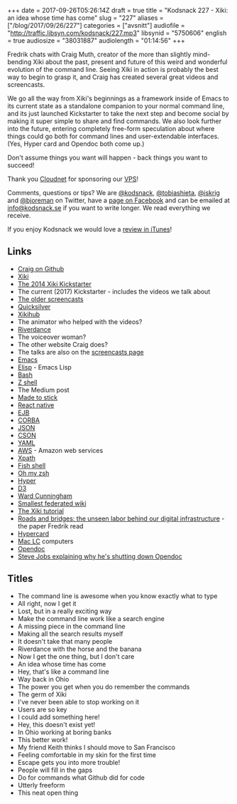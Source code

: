 +++
date = 2017-09-26T05:26:14Z
draft = true
title = "Kodsnack 227 - Xiki: an idea whose time has come"
slug = "227"
aliases = ["/blog/2017/09/26/227"]
categories = ["avsnitt"]
audiofile = "http://traffic.libsyn.com/kodsnack/227.mp3"
libsynid = "5750606"
english = true
audiosize = "38031887"
audiolength = "01:14:56"
+++

Fredrik chats with Craig Muth, creator of the more than slightly mind-bending Xiki about the past, present and future of this weird and wonderful evolution of the command line. Seeing Xiki in action is probably the best way to begin to grasp it, and Craig has created several great videos and screencasts.

We go all the way from Xiki's beginnings as a framework inside of Emacs to its current state as a standalone companion to your normal command line, and its just launched Kickstarter to take the next step and become social by making it super simple to share and find commands. We also look further into the future, entering completely free-form speculation about where things could go both for command lines and user-extendable interfaces. (Yes, Hyper card and Opendoc both come up.)

Don't assume things you want will happen - back things you want to succeed!

<!-- Cheer up the autumn: on October 3rd [Suse](https://www.suse.com/) is sponsoring a live pod and after work in Stockholm! 

We'll occupy Hobo at Brunkebergstorg 4. Doors open at 17, the pod commences somewhere around 18, and then we talk code, life, the universe, and everything and have some nice drinks for as long as we like.

We hope to see *you* there, and that you bring along a friend or two! The number of seats are limited, so send an email as soon as possible to [livepodd@gmail.com](mailto:lovepodd@gmail.com) with your name, company and if you're bringing anyone along. -->

Thank you [Cloudnet](http://www.cloudnet.se) for sponsoring our [VPS](http://en.wikipedia.org/wiki/Virtual_private_server)!

Comments, questions or tips? We are [@kodsnack](https://www.twitter.com/kodsnack), [@tobiashieta](https://www.twitter.com/tobiashieta), [@iskrig](https://www.twitter.com/iskrig) and [@bjoreman](https://www.twitter.com/bjoreman) on Twitter, have a [page on Facebook](https://www.facebook.com/kodsnack) and can be emailed at [info@kodsnack.se](mailto:info@kodsnack.se) if you want to write longer. We read everything we receive.

If you enjoy Kodsnack we would love a [review in iTunes](http://itunes.apple.com/se/podcast/kodsnack/id561631498?l=en)!

## Links ##
<!--  [Sign up](mailto:lovepodd@gmail.com) for after work och live pod October 3rd!
* [Suse](https://www.suse.com/) - sponsors the evening
* [Hobo](https://hobo.se/sv/) - the location of the evening
* [livepodd@gmail.com](mailto:lovepodd@gmail.com) - sign up with name, company, and tell us if you're bringing anyone along -->
* [Craig on Github](https://github.com/trogdoro)
* [Xiki](http://xiki.org/)
* [The 2014 Xiki Kickstarter](https://www.kickstarter.com/projects/xiki/xiki-the-command-revolution)
* The current (2017) Kickstarter - includes the videos we talk about
* [The older screencasts](http://xiki.org/screencasts/)
* [Quicksilver](https://qsapp.com/)
* [Xikihub](http://xiki.com/)
* The animator who helped with the videos?
* [Riverdance](https://en.wikipedia.org/wiki/Riverdance)
* The voiceover woman?
* The other website Craig does?
* The talks are also on the [screencasts page](http://xiki.org/screencasts/)
* [Emacs](https://en.wikipedia.org/wiki/Emacs)
* [Elisp](https://en.wikipedia.org/wiki/Emacs_Lisp) - Emacs Lisp
* [Bash](https://en.wikipedia.org/wiki/Bash_%28Unix_shell%29)
* [Z shell](https://en.wikipedia.org/wiki/Z_shell)
* The Medium post
* [Made to stick](https://www.amazon.com/Made-Stick-Ideas-Survive-Others/dp/1400064287)
* [React native](https://facebook.github.io/react-native/)
* [EJB](https://en.wikipedia.org/wiki/Enterprise_JavaBeans)
* [CORBA](https://en.wikipedia.org/wiki/Common_Object_Request_Broker_Architecture)
* [JSON](https://en.wikipedia.org/wiki/JSON)
* [CSON](https://github.com/bevry/cson)
* [YAML](https://en.wikipedia.org/wiki/YAML)
* [AWS](https://en.wikipedia.org/wiki/Amazon_Web_Services) - Amazon web services
* [Xpath](https://en.wikipedia.org/wiki/XPath)
* [Fish shell](https://fishshell.com/)
* [Oh my zsh](http://ohmyz.sh/)
* [Hyper](https://hyper.is/)
* [D3](https://d3js.org/)
* [Ward Cunningham](https://twitter.com/WardCunningham)
* [Smallest federated wiki](http://wardcunningham.github.io/)
* [The Xiki tutorial](http://xiki.com/@xiki/tutorial)
* [Roads and bridges: the unseen labor behind our digital infrastructure](http://www.fordfoundation.org/library/reports-and-studies/roads-and-bridges-the-unseen-labor-behind-our-digital-infrastructure) - the paper Fredrik read
* [Hypercard](https://en.wikipedia.org/wiki/HyperCard)
* [Mac LC](https://en.wikipedia.org/wiki/Macintosh_LC) computers
* [Opendoc](https://en.wikipedia.org/wiki/OpenDoc)
* [Steve Jobs explaining why he's shutting down Opendoc](https://mikecanex.wordpress.com/2011/06/08/wwdc-1997-video-steve-jobs-handles-a-public-insult/)

## Titles ##
* The command line is awesome when you know exactly what to type
* All right, now I get it
* Lost, but in a really exciting way
* Make the command line work like a search engine
* A missing piece in the command line
* Making all the search results myself
* It doesn't take that many people
* Riverdance with the horse and the banana
* Now I get the one thing, but I don't care
* An idea whose time has come
* Hey, that's like a command line
* Way back in Ohio
* The power you get when you do remember the commands
* The germ of Xiki
* I've never been able to stop working on it
* Users are so key
* I could add something here!
* Hey, this doesn't exist yet!
* In Ohio working at boring banks
* This better work!
* My friend Keith thinks I should move to San Francisco
* Feeling comfortable in my skin for the first time
* Escape gets you into more trouble!
* People will fill in the gaps
* Do for commands what Github did for code
* Utterly freeform
* This neat open thing